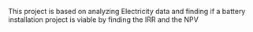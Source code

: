 This project is based on analyzing Electricity data and finding if a battery installation project is viable by finding the IRR and the NPV 
